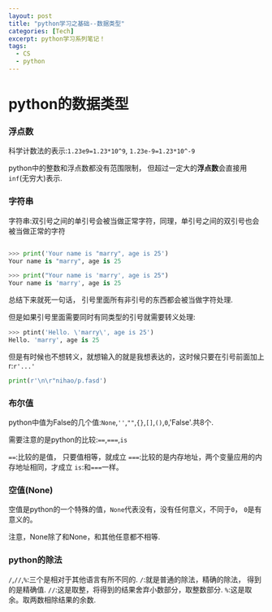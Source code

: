 ```yaml
---
layout: post
title: "python学习之基础--数据类型"
categories: [Tech]
excerpt: python学习系列笔记！
tags:
  - CS
  - python
---
```


# python的数据类型 #

### 浮点数 ###

科学计数法的表示:`1.23e9=1.23*10^9`, `1.23e-9=1.23*10^-9`

python中的整数和浮点数都没有范围限制， 但超过一定大的**浮点数**会直接用`inf`(无穷大)表示.

### 字符串 ###

字符串:双引号之间的单引号会被当做正常字符，同理，单引号之间的双引号也会被当做正常的字符

```python

>>> print('Your name is "marry", age is 25')
Your name is "marry", age is 25

>>> print("Your name is 'marry', age is 25")
Your name is 'marry', age is 25
```

总结下来就死一句话， 引号里面所有非引号的东西都会被当做字符处理.

但是如果引号里面需要同时有同类型的引号就需要转义处理:

```python
>>> ptint('Hello. \'marry\', age is 25')
Hello. 'marry', age is 25
```

但是有时候也不想转义，就想输入的就是我想表达的，这时候只要在引号前面加上r:`r'...'`

```python
print(r'\n\r"nihao/p.fasd')
```

### 布尔值 ###

python中值为False的几个值:`None`,`''`,`""`,`{}`,`[]`,`()`,`0`,'False'.共8个.

需要注意的是python的比较:`==`,`===`,`is`

`==`:比较的是值， 只要值相等，就成立
`===`:比较的是内存地址，两个变量应用的内存地址相同，才成立
`is`:和`===`一样。

### 空值(None) ###

空值是python的一个特殊的值，`None`代表没有，没有任何意义，不同于`0`， `0`是有意义的。

注意，None除了和None，和其他任意都不相等.

### python的除法 ###

`/`,`//`,`%`:三个是相对于其他语言有所不同的.
`/`:就是普通的除法，精确的除法， 得到的是精确值.
`//`:这是取整，将得到的结果舍弃小数部分，取整数部分.
`%`:这是取余。取两数相除结果的余数.
